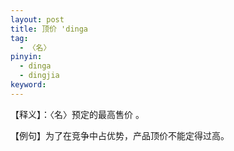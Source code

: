 ```yaml
---
layout: post
title: 顶价 'dinga
tag:
  - 〈名〉
pinyin: 
  - dinga
  - dingjia
keyword: 
---
```


  
【释义】：〈名〉预定的最高售价 。                         
             
                               
【例句】为了在竞争中占优势，产品顶价不能定得过高。               
     
           